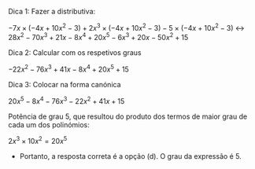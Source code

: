 Dica 1: Fazer a distributiva:

$-7x \times (-4x + 10x^2 - 3) + 2x^3 \times (-4x + 10x^2 - 3) - 5 \times (-4x + 10x^2 - 3)$
↔ $28x^2 - 70x^3 + 21x - 8x^4 + 20x^5 - 6x^3 + 20x - 50x^2 + 15$

Dica 2: Calcular com os respetivos graus

$-22x^2 - 76x^3 + 41x - 8x^4 + 20x^5 + 15$

Dica 3: Colocar na forma canónica

$20x^5 - 8x^4 - 76x^3 - 22x^2 + 41x + 15$

Potência de grau 5, que resultou do produto dos termos de maior grau de cada um dos polinómios:

$2x^3 \times 10x^2 = 20x^5$

 - Portanto, a resposta correta é a opção (d). O grau da expressão é 5.

